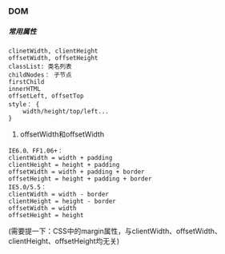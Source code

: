 ### DOM

##### 常用属性

```
clinetWidth, clientHeight
offsetWidth, offsetHeight
classList: 类名列表
childNodes： 子节点
firstChild
innerHTML
offsetLeft, offsetTop
style： {
    width/height/top/left...
}
```
1. offsetWidth和offsetWidth

```
IE6.0、FF1.06+：
clientWidth = width + padding
clientHeight = height + padding
offsetWidth = width + padding + border
offsetHeight = height + padding + border
IE5.0/5.5：
clientWidth = width - border
clientHeight = height - border
offsetWidth = width
offsetHeight = height
```
(需要提一下：CSS中的margin属性，与clientWidth、offsetWidth、clientHeight、offsetHeight均无关)
